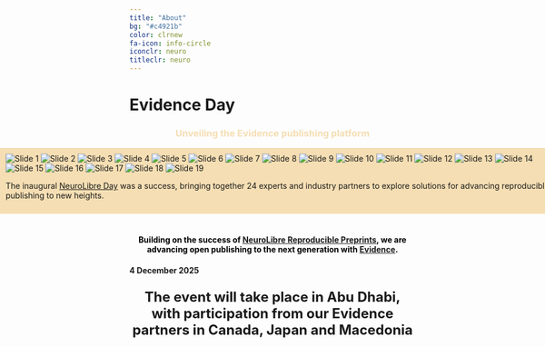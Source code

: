 ```yaml
---
title: "About"
bg: "#c4921b"
color: clrnew
fa-icon: info-circle
iconclr: neuro
titleclr: neuro
---
```


# Evidence Day

<center><h3 style ="color: wheat;">Unveiling the Evidence publishing platform</h3></center>

<div style="background: wheat; width: 100vw; padding: 10px; margin-left: calc(50% - 50vw);">
<div class="carousel-container">
  <!-- Carousel -->
  <div class="carousel">
    <img src="img/nld/1.jpg" alt="Slide 1" class="active">
    <img src="img/nld/2.jpg" alt="Slide 2">
    <img src="img/nld/3.jpg" alt="Slide 3">
    <img src="img/nld/4.jpg" alt="Slide 4">
    <img src="img/nld/5.jpg" alt="Slide 5">
    <img src="img/nld/6.jpg" alt="Slide 6">
    <img src="img/nld/7.jpg" alt="Slide 7">
    <img src="img/nld/8.jpg" alt="Slide 8">
    <img src="img/nld/9.jpg" alt="Slide 9">
    <img src="img/nld/10.jpg" alt="Slide 10">
    <img src="img/nld/11.jpg" alt="Slide 11">
    <img src="img/nld/12.jpg" alt="Slide 12">
    <img src="img/nld/13.jpg" alt="Slide 13">
    <img src="img/nld/14.jpg" alt="Slide 14">
    <img src="img/nld/15.jpg" alt="Slide 15">
    <img src="img/nld/16.jpg" alt="Slide 16">
    <img src="img/nld/17.jpg" alt="Slide 17">
    <img src="img/nld/18.jpg" alt="Slide 18">
    <img src="img/nld/19.jpg" alt="Slide 19">
  </div>

  <!-- Text -->
  <div class="text-block">
    <p>
      The inaugural <a href="https://events.neurolibre.org/day" target="_blank" style="text-decoration: underline;">NeuroLibre Day</a> was a success, bringing together 24 experts and industry partners to explore solutions for advancing reproducible publishing to new heights.
    </p>
  </div>
</div>
</div>

<br>
<hl>

<center>
  <h4 style="color: black;">
    Building on the success of <a href="https://neurolibre.org" target="_blank">NeuroLibre Reproducible Preprints</a>, we are advancing open publishing to the next generation with <a href="https://evidencepub.io" target="_blank">Evidence</a>.
  </h4>
</center>


#### 4 December 2025

<!-- <center><a class="waves-effect waves-light btn coral" style="border-color:wheat;" href="https://docs.google.com/forms/d/e/1FAIpQLSf9UEmPe238whlYtt8ntB9cq5SnCfhpKnpTQw9I9zLgMYJDdg/viewform" target="blank">CLICK HERE TO REGISTER</a></center> -->

<p style ="text-align: center; font-weight: bold; font-size:24px;">The event will take place in Abu Dhabi, with participation from our Evidence partners in Canada, Japan and Macedonia</p>

<!-- <center>
 <h3>A sprint to push boundaries for collective creativity</h3>

 <p style ="text-align: center;  font-size:20px;">Participants who would like to work on a coding project are welcome to submit their project idea for making MRI research more accessible!</p>
</center> -->

